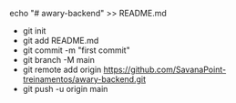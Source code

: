 echo "# awary-backend" >> README.md
* git init
* git add README.md
* git commit -m "first commit"
* git branch -M main
* git remote add origin https://github.com/SavanaPoint-treinamentos/awary-backend.git
* git push -u origin main